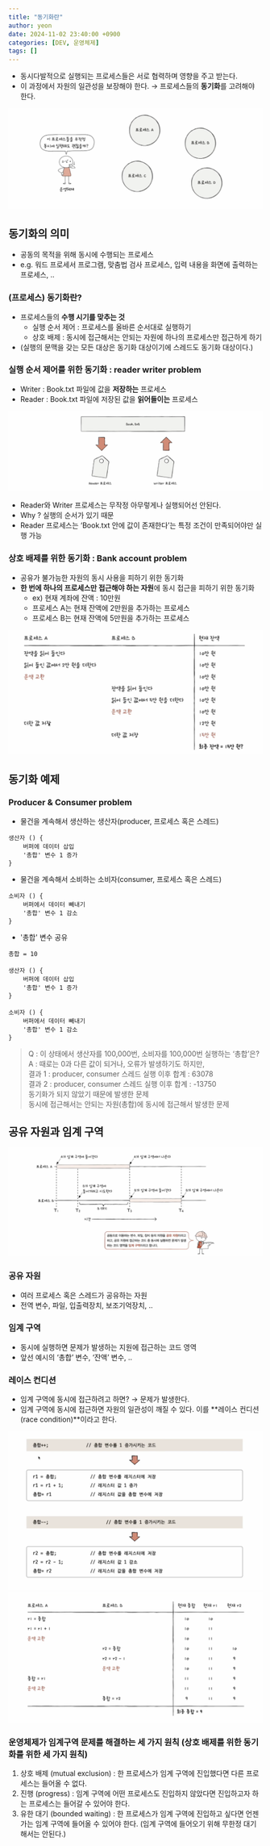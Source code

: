 ```yaml
---
title: "동기화란"
author: yeon
date: 2024-11-02 23:40:00 +0900
categories: [DEV, 운영체제]
tags: []
---
```


- 동시다발적으로 실행되는 프로세스들은 서로 협력하며 영향을 주고 받는다.
- 이 과정에서 자원의 일관성을 보장해야 한다. → 프로세스들의 **동기화**를 고려해야 한다.

![alt text](/assets/img/운영체제/동기화란/image.png)

## 동기화의 의미

- 공동의 목적을 위해 동시에 수행되는 프로세스
- e.g. 워드 프로세서 프로그램, 맞춤법 검사 프로세스, 입력 내용을 화면에 출력하는 프로세스, ..

### (프로세스) 동기화란?

- 프로세스들의 **수행 시기를 맞추는 것**
    - 실행 순서 제어 : 프로세스를 올바른 순서대로 실행하기
    - 상호 배제 : 동시에 접근해서는 안되는 자원에 하나의 프로세스만 접근하게 하기
- (실행의 문맥을 갖는 모든 대상은 동기화 대상이기에 스레드도 동기화 대상이다.)

### 실행 순서 제어를 위한 동기화 : reader writer problem

- Writer : Book.txt 파일에 값을 **저장하는** 프로세스
- Reader : Book.txt 파일에 저장된 값을 **읽어들이는** 프로세스

![alt text](/assets/img/운영체제/동기화란/image-1.png)

- Reader와 Writer 프로세스는 무작정 아무렇게나 실행되어선 안된다.
- Why ? 실행의 순서가 있기 때문
- Reader 프로세스는 ‘Book.txt 안에 값이 존재한다’는 특정 조건이 만족되어야만 실행 가능

### 상호 배제를 위한 동기화 : Bank account problem

- 공유가 불가능한 자원의 동시 사용을 피하기 위한 동기화
- **한 번에 하나의 프로세스만 접근해야 하는 자원**에 동시 접근을 피하기 위한 동기화
    - ex) 현재 계좌에 잔액 : 10만원
    - 프로세스 A는 현재 잔액에 2만원을 추가하는 프로세스
    - 프로세스 B는 현재 잔액에 5만원을 추가하는 프로세스

![alt text](/assets/img/운영체제/동기화란/image-2.png)

## 동기화 예제

### Producer & Consumer problem

- 물건을 계속해서 생산하는 생산자(producer, 프로세스 혹은 스레드)

```
생산자 () {
    버퍼에 데이터 삽입
    '총합' 변수 1 증가
}
```

- 물건을 계속해서 소비하는 소비자(consumer, 프로세스 혹은 스레드)

```
소비자 () {
    버퍼에서 데이터 빼내기
    '총합' 변수 1 감소
}
```

- '총합' 변수 공유

```
총합 = 10

생산자 () {
    버퍼에 데이터 삽입
    '총합' 변수 1 증가
}

소비자 () {
    버퍼에서 데이터 빼내기
    '총합' 변수 1 감소
}
```

> Q : 이 상태에서 생산자를 100,000번, 소비자를 100,000번 실행하는 ‘총합’은?   
A : 때로는 0과 다른 값이 되거나, 오류가 발생하기도 하지만,   
결과 1 : producer, consumer 스레드 실행 이후 합계 : 63078   
결과 2 : producer, consumer 스레드 실행 이후 합계 : -13750   
동기화가 되지 않았기 때문에 발생한 문제   
동시에 접근해서는 안되는 자원(총합)에 동시에 접근해서 발생한 문제

## 공유 자원과 임계 구역

![alt text](/assets/img/운영체제/동기화란/image-3.png)

### 공유 자원

- 여러 프로세스 혹은 스레드가 공유하는 자원
- 전역 변수, 파일, 입출력장치, 보조기억장치, ..

### 임계 구역

- 동시에 실행하면 문제가 발생하는 지원에 접근하는 코드 영역
- 앞선 예시의 ‘총합’ 변수, ‘잔액’ 변수, ..

### 레이스 컨디션

- 임계 구역에 동시에 접근하려고 하면? → 문제가 발생한다.
- 임계 구역에 동시에 접근하면 자원의 일관성이 깨질 수 있다. 이를 **레이스 컨디션(race condition)**이라고 한다.

![alt text](/assets/img/운영체제/동기화란/image-4.png)
![alt text](/assets/img/운영체제/동기화란/image-5.png)

### 운영체제가 임계구역 문제를 해결하는 세 가지 원칙 (상호 배제를 위한 동기화를 위한 세 가지 원칙)

1. 상호 배제 (mutual exclusion) : 한 프로세스가 임계 구역에 진입했다면 다른 프로세스는 들어올 수 없다.
2. 진행 (progress) : 임계 구역에 어떤 프로세스도 진입하지 않았다면 진입하고자 하는 프로세스는 들어갈 수 있어야 한다.
3. 유한 대기 (bounded waiting) : 한 프로세스가 임계 구역에 진입하고 싶다면 언젠가는 임계 구역에 들어올 수 있어야 한다. (임계 구역에 들어오기 위해 무한정 대기해서는 안된다.)